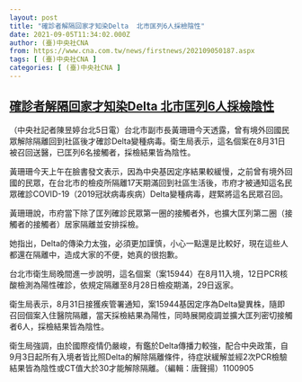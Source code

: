 ```yaml
---
layout: post
title: "確診者解隔回家才知染Delta  北市匡列6人採檢陰性"
date: 2021-09-05T11:34:02.000Z
author: (臺)中央社CNA
from: https://www.cna.com.tw/news/firstnews/202109050187.aspx
tags: [ (臺)中央社CNA ]
categories: [ (臺)中央社CNA ]
---
```

<!--1630841642000-->
[確診者解隔回家才知染Delta  北市匡列6人採檢陰性](https://www.cna.com.tw/news/firstnews/202109050187.aspx)
------

<div>
<div></div><div class="paragraph"><p>（中央社記者陳昱婷台北5日電）台北市副市長黃珊珊今天透露，曾有境外回國民眾解除隔離回到社區後才確診Delta變種病毒。衛生局表示，這名個案在8月31日被召回送醫，已匡列6名接觸者，採檢結果皆為陰性。</p><p>黃珊珊今天上午在臉書發文表示，因為中央基因定序結果較緩慢，之前曾有境外回國的民眾，在台北市的檢疫所隔離17天期滿回到社區生活後，市府才被通知這名民眾確診COVID-19（2019冠狀病毒疾病）Delta變種病毒，趕緊將這名民眾召回。</p><p>黃珊珊說，市府當下除了匡列確診民眾第一圈的接觸者外，也擴大匡列第二圈（接觸者的接觸者）居家隔離並安排採檢。</p><p>她指出，Delta的傳染力太強，必須更加謹慎，小心一點還是比較好，現在這些人都還在隔離中，造成大家的不便，她真的很抱歉。</p><p>台北市衛生局晚間進一步說明，這名個案（案15944）在8月11入境，12日PCR核酸檢測為陽性確診，依規定隔離至8月28日檢疫期滿，29日返家。</p><p>衛生局表示，8月31日接獲疾管署通知，案15944基因定序為Delta變異株，隨即召回個案入住醫院隔離，當天採檢結果為陽性，同時展開疫調並擴大匡列密切接觸者6人，採檢結果皆為陰性。</p><p>衛生局強調，由於國際疫情仍嚴峻，有鑑於Delta傳播力較強，配合中央政策，自9月3日起所有入境者皆比照Delta的解除隔離條件，待症狀緩解並經2次PCR檢驗結果皆為陰性或CT值大於30才能解除隔離。（編輯：唐聲揚）1100905</p></div>
</div>
